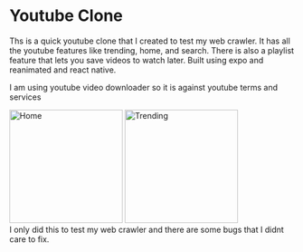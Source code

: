 # Youtube Clone <br/>

Ths is a quick youtube clone that I created to test my web crawler. It has all the youtube features like trending, home, and search. There is also a playlist feature that lets you save videos to watch later. Built using expo and reanimated and react native.
<br/>

I am using youtube video downloader so it is against youtube terms and services

<img src="https://i.imgur.com/slaTvUM.jpg" alt="Home" width="200"/>
<img src="https://i.imgur.com/JtD5CMq.jpg" alt="Trending" width="200"/>


<br/>
I only did this to test my web crawler and there are some bugs that I didnt care to fix.
